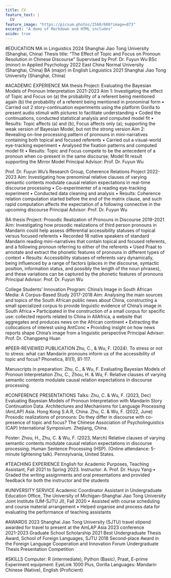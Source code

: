 ```yaml
---
title: CV
feature_text: |
  CV
feature_image: "https://picsum.photos/2560/600?image=873"
excerpt: "A demo of Markdown and HTML includes"
aside: true
---
```



#EDUCATION
MA in Linguistics															        2024
Shanghai Jiao Tong University (Shanghai, China)
Thesis title: “The Effect of Topic and Focus on Pronoun Resolution in Chinese Discourse”
		Supervised by Prof. Dr. Fuyun Wu
BSc (minor) in Applied Psychology											2022
East China Normal University (Shanghai, China)
BA (major) in English Linguistics											2021
Shanghai Jiao Tong University (Shanghai, China)

#ACADEMIC EXPERIENCE
MA thesis Project: Evaluating the Bayesian Models of Pronoun Interpretation		2021-2023
Aim 1: Investigating the effect of Topic and Focus on (a) the probability of a referent being mentioned again (b) the probability of a referent being mentioned in pronominal form
• Carried out 2 story-continuation experiments using the platform Gorilla to present audio stimuli with pictures to facilitate understanding
• Coded the continuations, conducted statistical analysis and computed model fit
• Results: Topic affects (a) and (b), Focus affects only (a); supporting the weak version of Bayesian Model, but not the strong version
Aim 2: Revealing on-line processing pattern of pronouns in mini-narratives containing both topical and focused referents 
• Carried out a visual-world eye-tracking experiment
• Analysed the fixation patterns and computed model fit
• Results: Topic and Focus compete to be the antecedent of a pronoun when co-present in the same discourse; Model fit result supporting the Mirror Model 
Principal Advisor: Prof. Dr. Fuyun Wu

Prof. Dr. Fuyun Wu’s Research Group, Coherence Relations Project				2022-2023
Aim: Investigating how prenominal relative clauses of varying semantic contents modulate causal relation expectations in real-time discourse processing 
• Co-experimenter of a reading eye-tracking experiment
• Conducted data cleaning and analysis
• Results: Coherence relation computation started before the end of the matrix clause, and such rapid computation affects the expectation of a following connective in the upcoming discourse
Principal Advisor: Prof. Dr. Fuyun Wu

BA thesis Project: Prosodic Realization of Pronouns in Discourse					2019-2021
Aim: Investigating how prosodic realizations of third person pronouns in Mandarin could help assess differential accessibility statuses of topical versus focused referents
•  Recorded 18 native speakers of standard Mandarin reading mini-narratives that contain topical and focused referents, and a following pronoun referring to either of the referents
•  Used Praat to annotate and extract the phonetic features of pronouns in different types of context
• Results: Accessibility statuses of referents vary dynamically, being influenced by a range of factors (places in the discourse, syntactic position, information status, and possibly the length of the noun phrases), and these variations can be captured by the phonetic features of pronouns
Principal Advisor: Prof. Dr. Fuyun Wu

College Students’ Innovation Program: China’s Image in South African Media: A Corpus-Based Study 																		2017-2018
Aim: Analysing the main sources and topics of the South African public news about China, constructing a small specialized corpus to provide linguistic evidence of China’s image in South Africa
•  Participated in the construction of a small corpus for specific use: collected reports related to 
China in AllAfrica, a website that aggregates and produces news on the African continent
•  Extracting the collocations of interest using AntConc 
•  Providing insight on how news reports shape China’s image from a linguistic perspective
 Principal Advisor: Prof. Dr. Changpeng Huan

#PEER-REVIEWED PUBLICATION
Zhu, C., & Wu, F. (2024). To stress or not to stress: what can Mandarin pronouns inform us of the 
accessibility of topic and focus? Phonetica, 81(1), 81-117.

Manuscripts in preparation:
Zhu, C., & Wu, F. Evaluating Bayesian Models of Pronoun Interpretation
Zhu, C., Zhou, H. & Wu, F. Relative clauses of varying semantic contents modulate causal relation 
expectations in discourse processing.

#CONFERENCE PRESENTATIONS
Talks:
Zhu, C. & Wu, F. (2023, Dec) Evaluating Bayesian Models of Pronoun Interpretation with Mandarin 
Story Continuation Data. Architectures and Mechanisms for Language Processing (AmLAP) 
Asia. Hong Kong S.A.R, China.
Zhu, C. & Wu, F. (2022, June) Prosodic realizations of pronouns: Do they differ in discourse with co-
presence of topic and focus? The Chinese Association of Psycholinguistics (CAP) International Symposium. Zhejiang, China.

Poster:
Zhou, H., Zhu, C. & Wu, F. (2023, March) Relative clauses of varying semantic contents modulate 
causal relation expectations in discourse processing. Human Sentence Processing (HSP). (Online attendance: 5-minute lightening talk). Pennsylvania, United States.

#TEACHING EXPERIENCE
English for Academic Purposes, Teaching Assistant, Fall 2021 to Spring 2023.
Instructor: A. Prof. Dr. Huiyu Yang
• Graded the writing assignments and oral presentations and provided feedback for both the instructor and the students

#UNIVERSITY SERVICE
Academic Coordinator Assistant in Undergraduate Education Office, The University of Michigan-Shanghai Jiao Tong University Joint Institute (UM-SJTU JI), Fall 2020
• Assisted with course scheduling and course material arrangement
• Helped organise and process data for evaluating the performance of teaching assistants

#AWARDS
2023		Shanghai Jiao Tong University (SJTU) travel stipend awarded for travel to present at the 
AmLAP Asia 2023 conference  
2021-2023	Graduate School Scholarship 
2021		Best Undergraduate Thesis Award, School of Foreign Languages, SJTU
2018		Second-place Award in the Foreign Language Cooperation and Innovation Forum 
Undergraduate Thesis Presentation Competition 

#SKILLS 
Computer: R (intermediate), Python (Basic), Praat, E-prime
Experiment equipment: EyeLink 1000 Plus, Gorilla
Languages: Mandarin Chinese (Native), English (Proficient)
